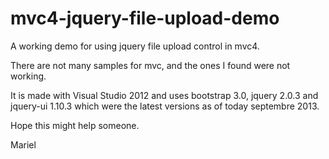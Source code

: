 mvc4-jquery-file-upload-demo
============================

A working demo for using jquery file upload control in mvc4.

There are not many samples for mvc, and the ones I found were not working.

It is made with Visual Studio 2012 and uses bootstrap 3.0, jquery 2.0.3 and jquery-ui 1.10.3 which were the latest versions  as of today septembre 2013.

Hope this might help someone.


Mariel



